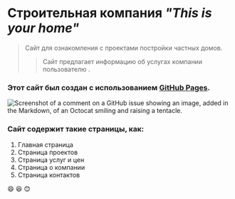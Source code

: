 # **Строительная компания** ***"This is your home"***
> Сайт для ознакомления с проектами постройки частных домов.
> > Сайт предлагает информацию об услугах компании пользователю .
### Этот сайт был создан с использованием [GitHub Pages](https://pages.github.com/).
![Screenshot of a comment on a GitHub issue showing an image, added in the Markdown, of an Octocat smiling and raising a tentacle.](https://img.freepik.com/free-photo/tiler-working-on-renovation-of-apartment_23-2149278557.jpg?w=1800&t=st=1709367134~exp=1709367734~hmac=c24c24de9a58098e71d9596ed411eb399c6d8682cfa50f4d09729c2df208274e)
### Сайт содержит такие страницы, как:
1. Главная страница
2. Страница проектов
3. Страница услуг и цен
4. Страница о компании
5. Страница контактов
   
:smile:
:laughing:
:blush:
